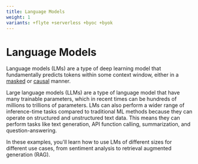 ```yaml
---
title: Language Models
weight: 1
variants: +flyte +serverless +byoc +byok
---
```


# Language Models

Language models (LMs) are a type of deep learning model that fundamentally predicts
tokens within some context window, either in a [masked](https://huggingface.co/docs/transformers/main/en/tasks/masked_language_modeling) or
[causal](https://huggingface.co/docs/transformers/en/tasks/language_modeling) manner.

Large language models (LLMs) are a type of language model that have many trainable
parameters, which in recent times can be hundreds of millions to trillions of parameters.
LMs can also perform a wider range of inference-time tasks compared to traditional
ML methods because they can operate on structured and unstructured text data. This
means they can perform tasks like text generation, API function calling,
summarization, and question-answering.

In these examples, you'll learn how to use LMs of different sizes for different
use cases, from sentiment analysis to retrieval augmented generation (RAG).
